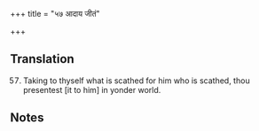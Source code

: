 +++
title = "५७ आदाय जीतं"

+++
## Translation
57. Taking to thyself what is scathed for him who is scathed, thou  
presentest \[it to him\] in yonder world.

## Notes

